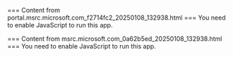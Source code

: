 === Content from portal.msrc.microsoft.com_f2714fc2_20250108_132938.html ===
You need to enable JavaScript to run this app.

=== Content from msrc.microsoft.com_0a62b5ed_20250108_132938.html ===
You need to enable JavaScript to run this app.

